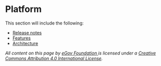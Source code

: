 # Platform

This section will include the following:

* [Release notes](release-notes/)
* [Features](divocs-verifiable-certificate-features/)
* [Architecture](divoc-architecture.md)



_All content on this page by_ [_eGov Foundation_ ](https://egov.org.in/)_is licensed under a_ [_Creative Commons Attribution 4.0 International License_](http://creativecommons.org/licenses/by/4.0/)_._
